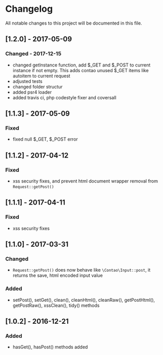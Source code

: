 # Changelog
All notable changes to this project will be documented in this file.

## [1.2.0] - 2017-05-09

### Changed - 2017-12-15
- changed getInstance function, add $_GET and $_POST to current instance if not empty. This adds contao unused $_GET items like autoitem to current request
- adjusted tests
- changed folder structur
- added psr4 loader
- added travis ci, php codestyle fixer and coversall

## [1.1.3] - 2017-05-09

### Fixed
- fixed null $_GET, $_POST error

## [1.1.2] - 2017-04-12

### Fixed
- xss security fixes, and prevent html document wrapper removal from `Request::getPost()`

## [1.1.1] - 2017-04-11

### Fixed
- xss security fixes

## [1.1.0] - 2017-03-31

### Changed
- `Request::getPost()` does now behave like `\Contao\Input::post`, it returns the save, html encoded input value

### Added 
- setPost(), setGet(), clean(), cleanHtml(), cleanRaw(), getPostHtml(), getPostRaw(), xssClean(), tidy() methods

## [1.0.2] - 2016-12-21

### Added
- hasGet(), hasPost() methods added
